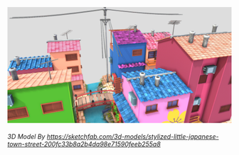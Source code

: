 ![Alt text](image.png)
###### 3D Model By https://sketchfab.com/3d-models/stylized-little-japanese-town-street-200fc33b8a2b4da98e71590feeb255a8
